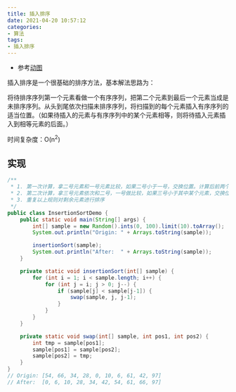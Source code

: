 ```yaml
---
title: 插入排序
date: 2021-04-20 10:57:12
categories:
- 算法
tags:
- 插入排序
---
```


* 参考[动图](https://zhuanlan.zhihu.com/p/122293204)

插入排序是一个很基础的排序方法，基本解法思路为：

将待排序序列第一个元素看做一个有序序列，把第二个元素到最后一个元素当成是未排序序列。从头到尾依次扫描未排序序列，将扫描到的每个元素插入有序序列的适当位置。（如果待插入的元素与有序序列中的某个元素相等，则将待插入元素插入到相等元素的后面。）

时间复杂度：O(n<sup>2</sup>)

## 实现

```java
/**
 * 1. 第一次计算，拿二号元素和一号元素比较，如果二号小于一号，交换位置。计算后前两个元素为规则元素
 * 2. 第二次计算，拿三号元素依次和二号，一号做比较，如果三号小于其中某个元素，交换位置
 * 3. 重复以上规则对剩余元素进行排序
 */
public class InsertionSortDemo {
    public static void main(String[] args) {
        int[] sample = new Random().ints(0, 100).limit(10).toArray();
        System.out.println("Origin: " + Arrays.toString(sample));

        insertionSort(sample);
        System.out.println("After:  " + Arrays.toString(sample));
    }

    private static void insertionSort(int[] sample) {
        for (int i = 1; i < sample.length; i++) {
            for (int j = i; j > 0; j--) {
                if (sample[j] < sample[j-1]) {
                    swap(sample, j, j-1);
                }
            }
        }
    }

    private static void swap(int[] sample, int pos1, int pos2) {
        int tmp = sample[pos1];
        sample[pos1] = sample[pos2];
        sample[pos2] = tmp;
    }
}
// Origin: [54, 66, 34, 28, 0, 10, 6, 61, 42, 97]
// After:  [0, 6, 10, 28, 34, 42, 54, 61, 66, 97]
```